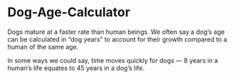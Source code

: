 # Dog-Age-Calculator

Dogs mature at a faster rate than human beings. We often say a dog’s age can be calculated in “dog years” to account for their growth compared to a human of the same age.

In some ways we could say, time moves quickly for dogs — 8 years in a human’s life equates to 45 years in a dog’s life.
